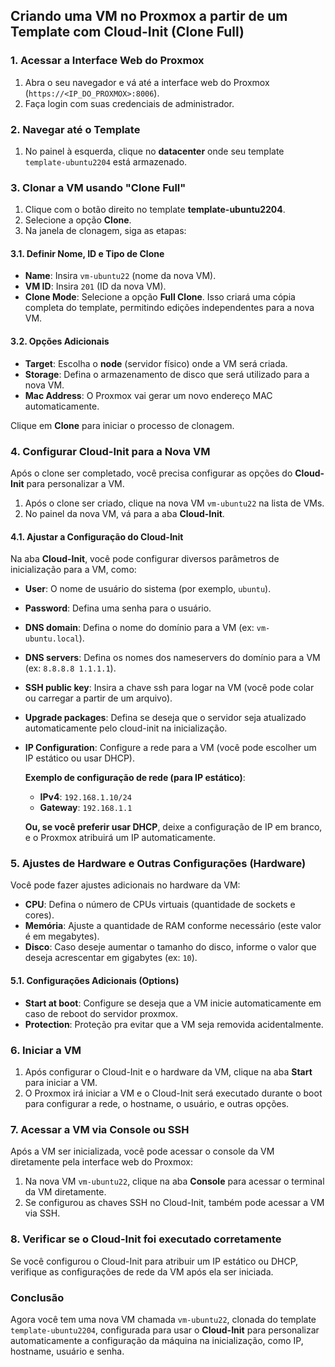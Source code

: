 ## Criando uma VM no Proxmox a partir de um Template com Cloud-Init (Clone Full)

### 1. Acessar a Interface Web do Proxmox

1. Abra o seu navegador e vá até a interface web do Proxmox (`https://<IP_DO_PROXMOX>:8006`).
2. Faça login com suas credenciais de administrador.

### 2. Navegar até o Template

1. No painel à esquerda, clique no **datacenter** onde seu template `template-ubuntu2204` está armazenado.

### 3. Clonar a VM usando "Clone Full"

1. Clique com o botão direito no template **template-ubuntu2204**.
2. Selecione a opção **Clone**.
3. Na janela de clonagem, siga as etapas:

#### 3.1. Definir Nome, ID e Tipo de Clone

- **Name**: Insira `vm-ubuntu22` (nome da nova VM).
- **VM ID**: Insira `201` (ID da nova VM).
- **Clone Mode**: Selecione a opção **Full Clone**. Isso criará uma cópia completa do template, permitindo edições independentes para a nova VM.

#### 3.2. Opções Adicionais

- **Target**: Escolha o **node** (servidor físico) onde a VM será criada.
- **Storage**: Defina o armazenamento de disco que será utilizado para a nova VM.
- **Mac Address**: O Proxmox vai gerar um novo endereço MAC automaticamente.

Clique em **Clone** para iniciar o processo de clonagem.

### 4. Configurar Cloud-Init para a Nova VM

Após o clone ser completado, você precisa configurar as opções do **Cloud-Init** para personalizar a VM.

1. Após o clone ser criado, clique na nova VM `vm-ubuntu22` na lista de VMs.
2. No painel da nova VM, vá para a aba **Cloud-Init**.

#### 4.1. Ajustar a Configuração do Cloud-Init

Na aba **Cloud-Init**, você pode configurar diversos parâmetros de inicialização para a VM, como:

- **User**: O nome de usuário do sistema (por exemplo, `ubuntu`).
- **Password**: Defina uma senha para o usuário.
- **DNS domain**: Defina o nome do domínio para a VM (ex: `vm-ubuntu.local`).
- **DNS servers**: Defina os nomes dos nameservers do domínio para a VM (ex: `8.8.8.8 1.1.1.1`).
- **SSH public key**: Insira a chave ssh para logar na VM (você pode colar ou carregar a partir de um arquivo).
- **Upgrade packages**: Defina se deseja que o servidor seja atualizado automaticamente pelo cloud-init na inicialização.
- **IP Configuration**: Configure a rede para a VM (você pode escolher um IP estático ou usar DHCP).

   **Exemplo de configuração de rede (para IP estático)**:
   - **IPv4**: `192.168.1.10/24`
   - **Gateway**: `192.168.1.1`

   **Ou, se você preferir usar DHCP**, deixe a configuração de IP em branco, e o Proxmox atribuirá um IP automaticamente.

### 5. Ajustes de Hardware e Outras Configurações (Hardware)

Você pode fazer ajustes adicionais no hardware da VM:

- **CPU**: Defina o número de CPUs virtuais (quantidade de sockets e cores).
- **Memória**: Ajuste a quantidade de RAM conforme necessário (este valor é em megabytes).
- **Disco**: Caso deseje aumentar o tamanho do disco, informe o valor que deseja acrescentar em gigabytes (ex: `10`).

#### 5.1. Configurações Adicionais (Options)

- **Start at boot**: Configure se deseja que a VM inicie automaticamente em caso de reboot do servidor proxmox.
- **Protection**: Proteção pra evitar que a VM seja removida acidentalmente.

### 6. Iniciar a VM

1. Após configurar o Cloud-Init e o hardware da VM, clique na aba **Start** para iniciar a VM.
2. O Proxmox irá iniciar a VM e o Cloud-Init será executado durante o boot para configurar a rede, o hostname, o usuário, e outras opções.

### 7. Acessar a VM via Console ou SSH

Após a VM ser inicializada, você pode acessar o console da VM diretamente pela interface web do Proxmox:

1. Na nova VM `vm-ubuntu22`, clique na aba **Console** para acessar o terminal da VM diretamente.
2. Se configurou as chaves SSH no Cloud-Init, também pode acessar a VM via SSH.

### 8. Verificar se o Cloud-Init foi executado corretamente

Se você configurou o Cloud-Init para atribuir um IP estático ou DHCP, verifique as configurações de rede da VM após ela ser iniciada.

### Conclusão

Agora você tem uma nova VM chamada `vm-ubuntu22`, clonada do template `template-ubuntu2204`, configurada para usar o **Cloud-Init** para personalizar automaticamente a configuração da máquina na inicialização, como IP, hostname, usuário e senha.

